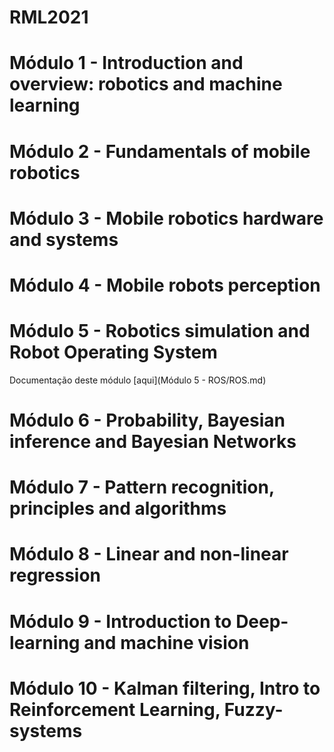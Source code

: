 # RML2021


# Módulo 1 - Introduction and overview: robotics and machine learning 

# Módulo 2 - Fundamentals of mobile robotics 

# Módulo 3 - Mobile robotics hardware and systems

# Módulo 4 - Mobile robots perception 

# Módulo 5 - Robotics simulation and Robot Operating System

Documentação deste módulo [aqui](Módulo 5 - ROS/ROS.md)

# Módulo 6 - Probability, Bayesian inference and Bayesian Networks

# Módulo 7 - Pattern recognition, principles and algorithms

# Módulo 8 - Linear and non-linear regression

# Módulo 9 - Introduction to Deep-learning and machine vision

# Módulo 10 - Kalman filtering, Intro to Reinforcement Learning, Fuzzy-systems 
